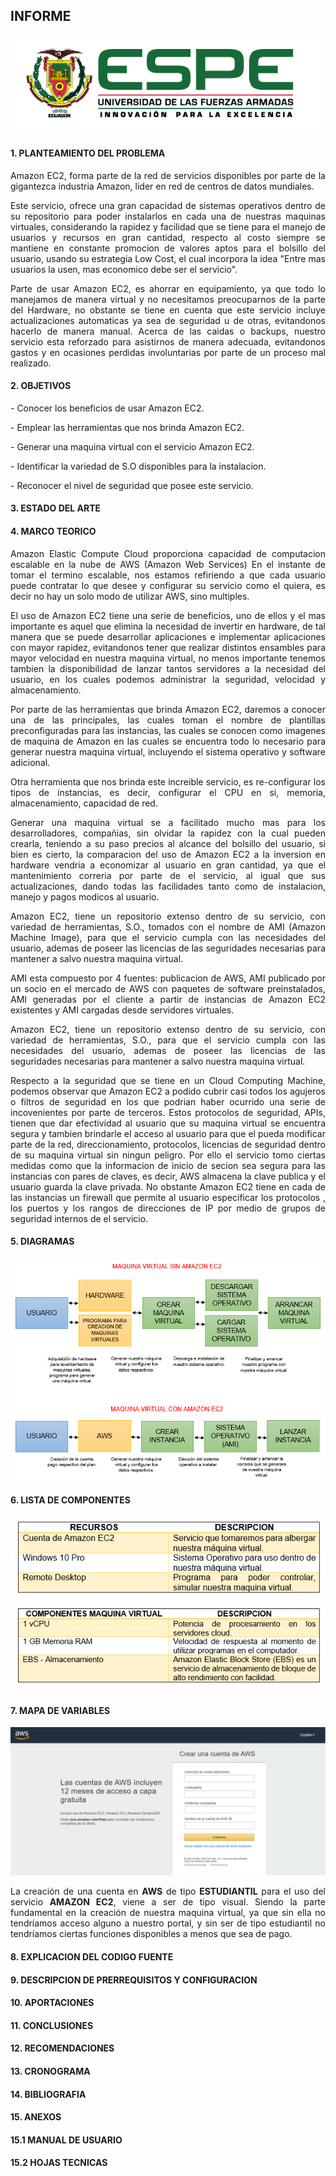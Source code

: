 <H2>INFORME</H2>
<p align="center"><img src="img/logo_espe.png"/></p>
<H4>1. PLANTEAMIENTO DEL PROBLEMA</H4>
<p align="justify">Amazon EC2, forma parte de la red de servicios disponibles por parte de la gigantezca industria Amazon, lider en red de centros de datos mundiales.</p>

<p align="justify">Este servicio, ofrece una gran capacidad de sistemas operativos dentro de su repositorio para poder instalarlos en cada una de nuestras maquinas virtuales, considerando la rapidez y facilidad que se tiene para el manejo de usuarios y recursos en gran cantidad, respecto al costo siempre se mantiene en constante promocion de valores aptos para el bolsillo del usuario, usando su estrategia Low Cost, el cual incorpora la idea "Entre mas usuarios la usen, mas economico debe ser el servicio".</p>

<p align="justify">Parte de usar Amazon EC2, es ahorrar en equipamiento, ya que todo lo manejamos de manera virtual y no necesitamos preocuparnos de la parte del Hardware, no obstante se tiene en cuenta que este servicio incluye actualizaciones automaticas ya sea de seguridad u de otras, evitandonos hacerlo de manera manual. Acerca de las caidas o backups, nuestro servicio esta reforzado para asistirnos de manera adecuada, evitandonos gastos y en ocasiones perdidas involuntarias por parte de un proceso mal realizado.</p>

<H4>2. OBJETIVOS</H4>
<p align="justify">- Conocer los beneficios de usar Amazon EC2.</p>
<p align="justify">- Emplear las herramientas que nos brinda Amazon EC2.</p>
<p align="justify">- Generar una maquina virtual con el servicio Amazon EC2.</p>
<p align="justify">- Identificar la variedad de S.O disponibles para la instalacion.</p>
<p align="justify">- Reconocer el nivel de seguridad que posee este servicio.</p>
<H4>3. ESTADO DEL ARTE</H4>
<H4>4. MARCO TEORICO</H4>
<p align="justify">Amazon Elastic Compute Cloud proporciona capacidad de computacion escalable en la nube de AWS (Amazon Web Services)
En el instante de tomar el termino escalable, nos estamos refiriendo a que cada usuario puede contratar lo que desee y configurar su servicio como el quiera, es decir no hay un solo modo de utilizar AWS, sino multiples.</p>

<p align="justify">El uso de Amazon EC2 tiene una serie de beneficios, uno de ellos y el mas importante es aquel que elimina la necesidad de invertir en hardware, de tal manera que se puede desarrollar aplicaciones e implementar aplicaciones con mayor rapidez, evitandonos tener que realizar distintos ensambles para mayor velocidad en nuestra maquina virtual, no menos importante tenemos tambien la disponibilidad de lanzar tantos servidores a la necesidad del usuario, en los cuales podemos administrar la seguridad, velocidad y almacenamiento.</p>

<p align="justify">Por parte de las herramientas que brinda Amazon EC2, daremos a conocer una de las principales, las cuales toman el nombre de plantillas preconfiguradas para las instancias, las cuales se conocen como imagenes de maquina de Amazon en las cuales se encuentra todo lo necesario para generar nuestra maquina virtual, incluyendo el sistema operativo y software adicional.</p>

<p align="justify">Otra herramienta que nos brinda este increible servicio, es re-configurar los tipos de instancias, es decir, configurar el CPU en si, memoria, almacenamiento, capacidad de red.</p>

<p align="justify">Generar una maquina virtual se a facilitado mucho mas para los desarrolladores, compañias, sin olvidar la rapidez con la cual pueden crearla, teniendo a su paso precios al alcance del bolsillo del usuario, si bien es cierto, la comparacion del uso de Amazon EC2 a la inversion en hardware vendria a economizar al usuario en gran cantidad, ya que el mantenimiento correria por parte de el servicio, al igual que sus actualizaciones, dando todas las facilidades tanto como de instalacion, manejo y pagos modicos al usuario.</p>

<p align="justify">Amazon EC2, tiene un repositorio extenso dentro de su servicio, con variedad de herramientas, S.O., tomados con el nombre de AMI (Amazon Machine Image), para que el servicio cumpla con las necesidades del usuario, ademas de poseer las licencias de las seguridades necesarias para mantener a salvo nuestra maquina virtual.</p>

<p align="justify">AMI esta compuesto por 4 fuentes: publicacion de AWS, AMI publicado por un socio en el mercado de AWS con paquetes de software preinstalados, AMI generadas por el cliente a partir de instancias de Amazon EC2 existentes y AMI cargadas desde servidores virtuales.</p>

<p align="justify">Amazon EC2, tiene un repositorio extenso dentro de su servicio, con variedad de herramientas, S.O., para que el servicio cumpla con las necesidades del usuario, ademas de poseer las licencias de las seguridades necesarias para mantener a salvo nuestra maquina virtual.</p>

<p align="justify">Respecto a la seguridad que se tiene en un Cloud Computing Machine, podemos observar que Amazon EC2 a podido cubrir casi todos los agujeros o filtros de seguridad en los que podrian haber ocurrido una serie de incovenientes por parte de terceros. Estos protocolos de seguridad, APIs, tienen que dar efectividad al usuario que su maquina virtual se encuentra segura y tambien brindarle el acceso al usuario para que el pueda modificar parte de la red, direccionamiento, protocolos, licencias de seguridad dentro de su maquina virtual sin ningun peligro. Por ello el servicio tomo ciertas medidas como que la informacion de inicio de secion sea segura para las instancias con pares de claves, es decir, AWS almacena la clave publica y el usuario guarda la clave privada. No obstante Amazon EC2 tiene en cada de las instancias un firewall que permite al usuario especificar los protocolos , los puertos y los rangos de direcciones de IP por medio de grupos de seguridad internos de el servicio.</p>

<H4>5. DIAGRAMAS</H4>
<p align="center"><img src="img/Diagrama%20%231.png"/></p>

<H4>6. LISTA DE COMPONENTES</H4>
<p align="center"><img src="img/RecursosTI.png"/></p>

<H4>7. MAPA DE VARIABLES</H4>
<p align="center"><img src="img/AmazonEC2.png"/></p>
<p align="justify">La creación de una cuenta en <b>AWS</b> de tipo <b>ESTUDIANTIL</b> para el uso del servicio <b>AMAZON EC2</b>, viene a ser de tipo visual. Siendo la parte fundamental en la creación de nuestra maquina virtual, ya que sin ella no tendríamos acceso alguno a nuestro portal, y sin ser de tipo estudiantil no tendríamos ciertas funciones disponibles a menos que sea de pago.</p>
<H4>8. EXPLICACION DEL CODIGO FUENTE</H4>
<H4>9. DESCRIPCION DE PRERREQUISITOS Y CONFIGURACION</H4>
<H4>10. APORTACIONES</H4>
<H4>11. CONCLUSIONES</H4>
<H4>12. RECOMENDACIONES</H4>
<H4>13. CRONOGRAMA</H4>
<H4>14. BIBLIOGRAFIA</H4>
<H4>15. ANEXOS</H4>
<H4>15.1 MANUAL DE USUARIO</H4>
<H4>15.2 HOJAS TECNICAS</H4>
